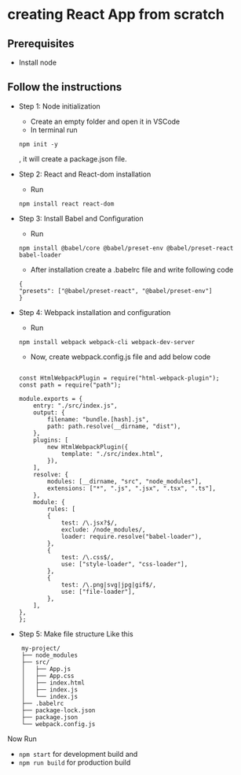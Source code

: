 # creating React App from scratch

## Prerequisites 
- Install node 
## Follow the instructions
- Step 1: Node initialization
 
    * Create an empty folder and open it in VSCode
    * In terminal run 
    ```
    npm init -y
    ```
    , it will create a package.json file.
- Step 2: React and React-dom installation
    * Run 
    ```
    npm install react react-dom
    ```
- Step 3: Install Babel and Configuration
    * Run 
    ```
    npm install @babel/core @babel/preset-env @babel/preset-react babel-loader
    ```
    * After installation create a .babelrc file and write following code
    ```
    {
    "presets": ["@babel/preset-react", "@babel/preset-env"]
    }
    ```
- Step 4: Webpack installation and configuration
    * Run
    ```
    npm install webpack webpack-cli webpack-dev-server
    ```
    * Now, create webpack.config.js file and add below code
    ```
    
    const HtmlWebpackPlugin = require("html-webpack-plugin");
    const path = require("path");

    module.exports = {
        entry: "./src/index.js",
        output: {
            filename: "bundle.[hash].js",
            path: path.resolve(__dirname, "dist"),
        },
        plugins: [
            new HtmlWebpackPlugin({
                template: "./src/index.html",
            }),
        ],
        resolve: {
            modules: [__dirname, "src", "node_modules"],
            extensions: ["*", ".js", ".jsx", ".tsx", ".ts"],
        },
        module: {
            rules: [
            {
                test: /\.jsx?$/,
                exclude: /node_modules/,
                loader: require.resolve("babel-loader"),
            },
            {
                test: /\.css$/,
                use: ["style-loader", "css-loader"],
            },
            {
                test: /\.png|svg|jpg|gif$/,
                use: ["file-loader"],
            },
        ],
    },
    };
    ```
    
- Step 5: Make file structure Like this
```
    my-project/
    ├── node_modules
    ├── src/
    │   ├── App.js
    │   ├── App.css 
    │   ├── index.html 
    │   ├── index.js
    │   └── index.js
    ├── .babelrc
    ├── package-lock.json
    ├── package.json
    └── webpack.config.js
```

Now Run 
* ```npm start``` for development build
and 
* ```npm run build``` for production build